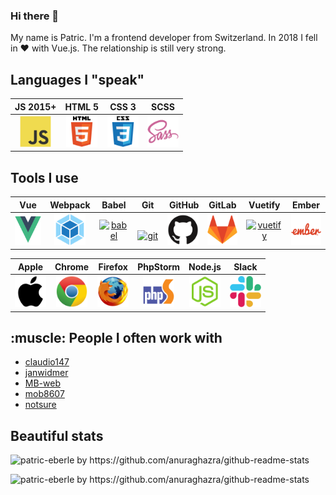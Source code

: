 ### Hi there 👋

My name is Patric. I'm a frontend developer from Switzerland. In 2018 I fell in :heart: with Vue.js. The relationship is still very strong.

<h2>Languages I "speak"</h2>

| JS 2015+ | HTML 5 | CSS 3 | SCSS |
| :---: | :---: | :---: | :---: |
| <a href="https://developer.mozilla.org/en-US/docs/Web/JavaScript" target="_blank"> <img src="https://raw.githubusercontent.com/devicons/devicon/master/icons/javascript/javascript-original.svg" alt="javascript" width="50" height="50"/> </a> | <a href="https://www.w3.org/html/" target="_blank"> <img src="https://raw.githubusercontent.com/devicons/devicon/master/icons/html5/html5-original-wordmark.svg" alt="html5" width="50" height="50"/> </a> | <a href="https://www.w3schools.com/css/" target="_blank"> <img src="https://raw.githubusercontent.com/devicons/devicon/master/icons/css3/css3-original-wordmark.svg" alt="css3" width="50" height="50"/> </a> | <a href="https://sass-lang.com" target="_blank"> <img src="https://raw.githubusercontent.com/devicons/devicon/master/icons/sass/sass-original.svg" alt="sass" width="50" height="50"/> </a> |

<h2>Tools I use</h2>

| Vue | Webpack | Babel | Git | GitHub | GitLab | Vuetify | Ember |
| :---: | :---: | :---: | :---: | :---: | :---: | :---: | :---: |
|  <a href="https://vuejs.org/" target="_blank"> <img src="https://raw.githubusercontent.com/devicons/devicon/master/icons/vuejs/vuejs-original.svg" alt="vuejs" width="50" height="50"/> </a> | <a href="https://webpack.js.org" target="_blank"> <img src="https://raw.githubusercontent.com/devicons/devicon/master/icons/webpack/webpack-original.svg" alt="webpack" width="50" height="50"/> </a> | <a href="https://babeljs.io/" target="_blank"> <img src="https://www.vectorlogo.zone/logos/babeljs/babeljs-icon.svg" alt="babel" width="50" height="50"/> </a> | <a href="https://git-scm.com/" target="_blank"> <img src="https://www.vectorlogo.zone/logos/git-scm/git-scm-icon.svg" alt="git" width="50" height="50"/> </a> | <a href="https://www.github.com/" target="_blank"> <img src="https://raw.githubusercontent.com/devicons/devicon/master/icons/github/github-original.svg" alt="github" width="50" height="50"/> </a> | <a href="https://www.gitlab.com/" target="_blank"> <img src="https://raw.githubusercontent.com/devicons/devicon/master/icons/gitlab/gitlab-original.svg" alt="gitlab" width="50" height="50"/> </a> | <a href="https://vuetifyjs.com/en/" target="_blank"> <img src="https://bestofjs.org/logos/vuetify.svg" alt="vuetify" width="50" height="50"/> </a> | <a href="https://emberjs.com/" target="_blank"> <img src="https://raw.githubusercontent.com/devicons/devicon/master/icons/ember/ember-original-wordmark.svg" alt="ember" width="50" height="50"/> </a> |


| Apple | Chrome | Firefox | PhpStorm | Node.js | Slack |
| :---: | :---: | :---: | :---: | :---: | :---: |
|  <a href="https://www.apple.com/" target="_blank"> <img src="https://raw.githubusercontent.com/devicons/devicon/master/icons/apple/apple-original.svg" alt="apple" width="50" height="50"/> </a> | <a href="https://www.google.com/intl/en/chrome/" target="_blank"> <img src="https://raw.githubusercontent.com/devicons/devicon/master/icons/chrome/chrome-original.svg" alt="google chrome" width="50" height="50"/> </a> | <a href="https://www.mozilla.org/firefox/" target="_blank"> <img src="https://raw.githubusercontent.com/devicons/devicon/master/icons/firefox/firefox-original.svg" alt="google chrome" width="50" height="50"/> </a> | <a href="https://www.jetbrains.com/phpstorm/" target="_blank"> <img src="https://raw.githubusercontent.com/devicons/devicon/master/icons/phpstorm/phpstorm-original.svg" alt="phpstorm" width="50" height="50"/> </a> | <a href="https://nodejs.org" target="_blank"> <img src="https://raw.githubusercontent.com/devicons/devicon/master/icons/nodejs/nodejs-original.svg" alt="nodejs" width="50" height="50"/> </a> | <a href="https://slack.com" target="_blank"> <img src="https://raw.githubusercontent.com/devicons/devicon/master/icons/slack/slack-original.svg" alt="slack" width="50" height="50"/> </a> |

<h2>:muscle: People I often work with</h2>

- [claudio147](https://github.com/claudio147)
- [janwidmer](https://github.com/janwidmer)
- [MB-web](https://github.com/MB-web)
- [mob8607](https://github.com/mob8607)
- [notsure](https://github.com/notsure)


<h2>Beautiful stats</h2>

<p>
  <img src="https://github-readme-stats.vercel.app/api/top-langs?username=patric-eberle&show_icons=true&locale=en&layout=compact" alt="patric-eberle" />
  by https://github.com/anuraghazra/github-readme-stats
</p>
<p>
  <img src="https://github-readme-stats.vercel.app/api?username=patric-eberle&show_icons=true&locale=en" alt="patric-eberle" />
  by https://github.com/anuraghazra/github-readme-stats
</p>
